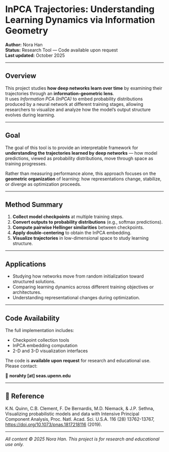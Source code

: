 # InPCA Trajectories: Understanding Learning Dynamics via Information Geometry

**Author:** Nora Han  
**Status:** Research Tool — Code available upon request  
**Last updated:** October 2025  

---

## Overview

This project studies **how deep networks learn over time** by examining their trajectories through an **information-geometric lens**.  
It uses *Information PCA (InPCA)* to embed probability distributions produced by a neural network at different training stages, allowing researchers to visualize and analyze how the model’s output structure evolves during learning.

---

## Goal

The goal of this tool is to provide an interpretable framework for **understanding the trajectories learned by deep networks** — how model predictions, viewed as probability distributions, move through space as training progresses.  

Rather than measuring performance alone, this approach focuses on the **geometric organization** of learning: how representations change, stabilize, or diverge as optimization proceeds.

---

## Method Summary

1. **Collect model checkpoints** at multiple training steps.  
2. **Convert outputs to probability distributions** (e.g., softmax predictions).  
3. **Compute pairwise Hellinger similarities** between checkpoints.  
4. **Apply double-centering** to obtain the InPCA embedding.  
5. **Visualize trajectories** in low-dimensional space to study learning structure.

---

## Applications

- Studying how networks move from random initialization toward structured solutions.  
- Comparing learning dynamics across different training objectives or architectures.  
- Understanding representational changes during optimization.  

---

## Code Availability

The full implementation includes:
- Checkpoint collection tools  
- InPCA embedding computation  
- 2-D and 3-D visualization interfaces  

The code is **available upon request** for research and educational use.  
Please contact:

📧 **norahty [at] seas.upenn.edu**

---

## 🧩 Reference

K.N. Quinn, C.B. Clement, F. De Bernardis, M.D. Niemack, & J.P. Sethna, Visualizing probabilistic models and data with Intensive Principal Component Analysis, Proc. Natl. Acad. Sci. U.S.A. 116 (28) 13762-13767, https://doi.org/10.1073/pnas.1817218116 (2019).

---

*All content © 2025 Nora Han. This project is for research and educational use only.*
